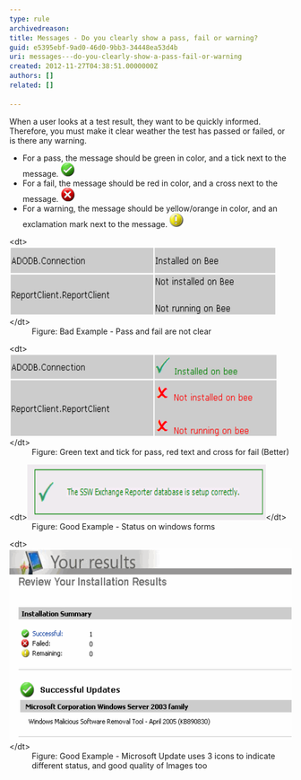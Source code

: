 ```yaml
---
type: rule
archivedreason: 
title: Messages - Do you clearly show a pass, fail or warning?
guid: e5395ebf-9ad0-46d0-9bb3-34448ea53d4b
uri: messages---do-you-clearly-show-a-pass-fail-or-warning
created: 2012-11-27T04:38:51.0000000Z
authors: []
related: []

---
```


When a user looks at a test result, they want to be quickly informed. Therefore, you must make it clear weather the test has passed or failed, or is there any warning.

<!--endintro-->

* For a pass, the message should be green in color, and a tick next to the message. 
![](../../assets/Success-lg.gif)
* For a fail, the message should be red in color, and a cross next to the message. 
![](../../assets/Fail-lg.gif)
* For a warning, the message should be yellow/orange in color, and an exclamation mark next to the message. 
![](../../assets/Warning-lg.gif)

<dl class="badImage">&lt;dt&gt;<img alt="Pass and fail are not clear" src="../../assets/RulesT1.gif" width="476" height="123">&lt;/dt&gt;
<dd>Figure: Bad Example - Pass and fail are not clear</dd></dl><dl class="image">&lt;dt&gt;<img alt="Green text and tick for pass, red text and cross for fail (Better)" src="../../assets/RulesT2.gif" width="477" height="147">&lt;/dt&gt;
<dd>Figure: Green text and tick for pass, red text and cross for fail (Better)</dd></dl><dl class="goodImage">&lt;dt&gt;<img alt="Status on windows forms" src="../../assets/RulesT4.gif" width="426" height="99">&lt;/dt&gt;
<dd>Figure: Good Example - Status on windows forms</dd></dl><dl class="goodImage">&lt;dt&gt;<img alt="Microsoft Update uses 3 icons to indicate different status, and good quality of Images too" src="../../assets/MicrosoftUpdate.gif" width="526" height="341">&lt;/dt&gt;
<dd>Figure: Good Example - Microsoft Update uses 3 icons to indicate different status, and good quality of Images too</dd></dl>
